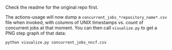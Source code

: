 Check the readme for the original repo first.

The actions-usage will now dump a `concurrent_jobs_*repository_name*.csv` file when invoked, with columns of UNIX timestamps vs. count of concurrent jobs at that moment. You can then call `visualize.py` to get a PNG step graph of that data:

```
python visualize.py concurrent_jobs_nncf.csv
```
